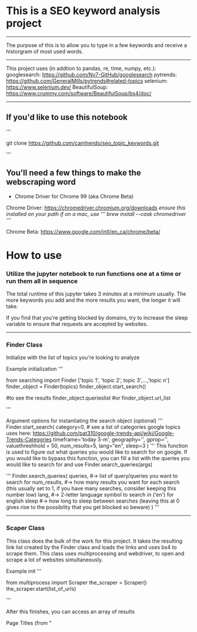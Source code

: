 # This is a SEO keyword analysis project
---

The purpose of this is to allow you to type in a few keywords and receive a historgram of most used words. 

---

This project uses (in addtion to pandas, re, time, numpy, etc.): 
googlesearch: https://github.com/Nv7-GitHub/googlesearch
pytrends: https://github.com/GeneralMills/pytrends#related-topics
selenium: https://www.selenium.dev/
BeautifulSoup: https://www.crummy.com/software/BeautifulSoup/bs4/doc/ 

---

## If you'd like to use this notebook
'''

git clone https://github.com/camhendo/seo_topic_keywords.git

'''
## You'll need a few things to make the webscraping word

- Chrome Driver for Chrome 99 (aka Chrome Beta)

Chrome Driver: https://chromedriver.chromium.org/downloads
*ensure this installed on your path* 
*if on a mac, use ''' brew install --cask chromedriver '''*

Chrome Beta: https://www.google.com/intl/en_ca/chrome/beta/


# How to use

### Utilize the jupyter notebook to run functions one at a time or run them all in sequence

The total runtime of this jupyter takes 3 minutes at a minimum usually. The more keywords you add and the more results you want, the longer it will take.

If you find that you're getting blocked by domains, try to increase the sleep variable to ensure that requests are accepted by websites. 

---

### Finder Class
Initialize with the list of topics you're looking to analyze

Example initialization
'''

from searching import Finder
['topic 1', 'topic 2', topic 3',...,'topic n']
finder_object = Finder(topics)
finder_object.start_search()

#to see the results
finder_object.querieslist
#or
finder_object.url_list

'''


Argument options for instantiating the search object (optional)
'''
Finder.start_search(
    category=0, # see a list of categories google topics uses here: https://github.com/pat310/google-trends-api/wiki/Google-Trends-Categories
    timeframe='today 3-m', 
    geography='', 
    gprop='', 
    valuethreshhold = 50,
    num_results=5, 
    lang="en",
    sleep=3
)
'''
This function is used to figure out what queries you would like to search for on google. If you would like to bypass this function, you can fill a list with the queries you would like to search for and use Finder.search_queries(args)

'''
Finder.search_queries(
    queries, #-> list of query/queries you want to search for
    num_results, #-> how many results you want for each search (this usually set to 1, if you have many searches, consider keeping this number low)
    lang, #-> 2-letter language symbol to search in ('en') for english
    sleep #-> how long to sleep between searches (leaving this at 0 gives rise to the possibility that you get blocked so beware)
)
'''

---

### Scaper Class
This class does the bulk of the work for this project. It takes the resulting link list created by the Finder class and loads the links and uses bs4 to scrape them. 
This class uses multiprocessing and webdriver, to open and scrape a lot of websites simultaneously. 

Example init
'''

from multiprocess import Scraper
the_scraper = Scraper()
the_scraper.start(list_of_urls)

'''

After this finishes, you can access an array of results

Page Titles (from "<title>" tag)
the_scraper.titles

Anything inside header tags
the_scraper.headings

Any links in body content that aren't to other places on the same site
the_scraper.links

All words scraped from all searches
the_scraper.words

If you would like to pull up results from a specific link
the_scraper.final_dict

If you would like to adjust the search parameters, just add a dictionary that looks like the one below
'''

search_params = {
                containers : [r'article',r'div',r'section'],
                class_containers : [r'main',r'content',r'body'],
                headings_list : [r'h1',r'h2',r'h3',r'h4',r'h5'],
                element_list : [r'b',r'strong',r'li',r'ul',r'p',r'span',r'tspan']
}

'''

---

### The rest of the Jupyter file
The rest of the file is a analysis of the results that specifically pulls and looks at a histogram of words
If you find extraneous words, add them to the stoplist and they'll be excluded on the next time you run through the program. 
You can apply similar analysis to titles (will need to iterate through them one by one if you want a word list), to links (filter domains using a regex), or to headings.

Example domain-name regex = ''' r'(?<=//)(w{0,3})(.*?)(?=(\..{2,3}/)'   '''
Note: this might not catch all domains depending on complexity. 


Contact me:
Twitter: [@_camhendo](https://twitter.com/_camhendo)
